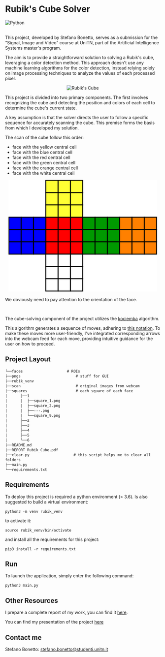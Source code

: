 # Rubik's Cube Solver
<div>
        <img src="https://img.shields.io/badge/python-3670A0?style=flat&logo=python&logoColor=ffdd54" alt="Python"/>
</div>
<br>

This project, developed by Stefano Bonetto, serves as a submission for the "Signal, Image and Video" course at UniTN, part of the Artificial Intelligence Systems master's program.

The aim is to provide a straightforward solution to solving a Rubik's cube, leveraging a color detection method. This approach doesn't use any machine learning algorithms for the color detection, instead relying solely on image processing techniques to analyze the values of each processed pixel.

<p align="center">
  <img src="pngs/cube/rubik_cube.gif" alt="Rubik's Cube" />
</p>

This project is divided into two primary components. The first involves recognizing the cube and detecting the position and colors of each cell to determine the cube's current state.

A key assumption is that the solver directs the user to follow a specific sequence for accurately scanning the cube. This premise forms the basis from which I developed my solution.

The scan of the cube follow this order:

<ul>
  <li>face with the yellow central cell</li>
  <li>face with the blue central cell</li>
  <li>face with the red central cell</li>
  <li>face with the green central cell</li>
  <li>face with the orange central cell</li>
  <li>face with the white central cell</li>
</ul>

<p align="center">
  <img src="pngs/cube/cube_normal.png">
</p>

We obviously need to pay attention to the orientation of the face.

<br>

The cube-solving component of the project utilizes the [kociemba](https://github.com/muodov/kociemba) algorithm. 

This algorithm generates a sequence of moves, adhering to [this notation](https://ruwix.com/the-rubiks-cube/notation/). To make these moves more user-friendly, I've integrated corresponding arrows into the webcam feed for each move, providing intuitive guidance for the user on how to proceed.


## Project Layout
```
└──faces	                # ROIs
├──pngs	                        # stuff for GUI  
├──rubik_venv
├──scan                         # original images from webcam
├──squares                      # each square of each face 
|      ├──1
|      |  ├──square_1.png
|      |  ├──square_2.png
|      |  ├──---.png
|      |  └──square_9.png
|      ├──2
|      ├──3
|      ├──4
|      ├──5
|      └──6
├──README.md
├──REPORT_Rubik_Cube.pdf
├──clear.py                    # this script helps me to clear all folders
├──main.py
└──requirements.txt
```

## Requirements
To deploy this project is required a python environment (> 3.6). Is also suggested to build a virtual environment:
```
python3 -m venv rubik_venv
```
to activate it:
```
source rubik_venv/bin/activate
```
and install all the requirements for this project:
```
pip3 install -r requirements.txt
```

## Run

To launch the application, simply enter the following command:
```
python3 main.py
```

## Other Resources

I prepare a complete report of my work, you can find it [here](./REPORT_Rubik_Cube.pdf).

You can find my presentation of the project [here](https://www.canva.com/design/DAGAI3KMNSY/Ze47O42MsJIGttTjrehASQ/view?utm_content=DAGAI3KMNSY&utm_campaign=designshare&utm_medium=link&utm_source=editor)

## Contact me
Stefano Bonetto: stefano.bonetto@studenti.unitn.it <br>
                 


